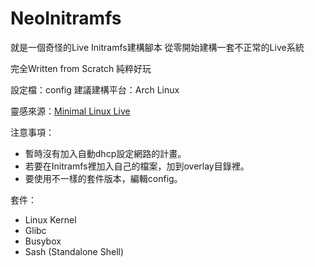 # NeoInitramfs

就是一個奇怪的Live Initramfs建構腳本
從零開始建構一套不正常的Live系統

完全Written from Scratch
純粹好玩

設定檔：config
建議建構平台：Arch Linux

靈感來源：[Minimal Linux Live](https://github.com/ivandavidov/minimal)

注意事項：

* 暫時沒有加入自動dhcp設定網路的計畫。
* 若要在Initramfs裡加入自己的檔案，加到overlay目錄裡。
* 要使用不一樣的套件版本，編輯config。

套件：

+ Linux Kernel
+ Glibc
+ Busybox
+ Sash (Standalone Shell)

